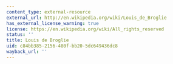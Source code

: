 ```yaml
---
content_type: external-resource
external_url: http://en.wikipedia.org/wiki/Louis_de_Broglie
has_external_license_warning: true
license: https://en.wikipedia.org/wiki/All_rights_reserved
status: ''
title: Louis de Broglie
uid: c84bb385-2156-480f-bb20-5dc649436dc8
wayback_url: ''
---
```

